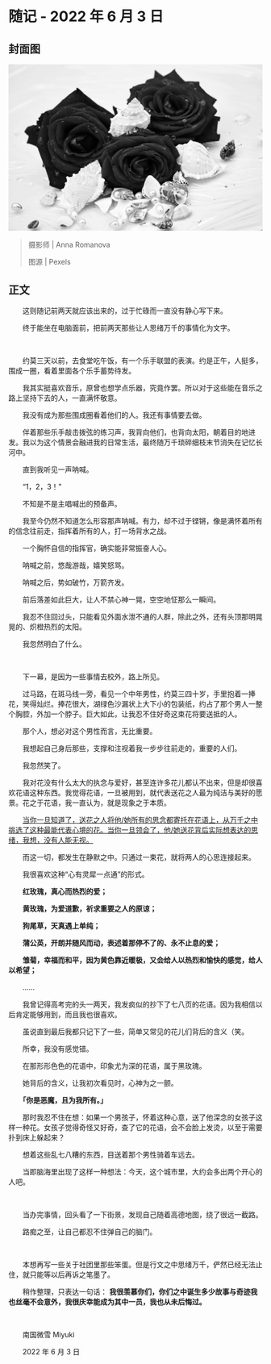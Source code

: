 # 随记 - 2022 年 6 月 3 日

## 封面图

![](https://raw.githubusercontent.com/TinySnow/GithubImageHosting/main/blog/articles/essays/pexels-anna-romanova-11170073.jpg)

> 摄影师 | Anna Romanova
>
> 图源 | Pexels

## 正文

　　这则随记前两天就应该出来的，过于忙碌而一直没有静心写下来。

　　终于能坐在电脑面前，把前两天那些让人思绪万千的事情化为文字。

<br>

　　约莫三天以前，去食堂吃午饭，有一个乐手联盟的表演。约是正午，人挺多，围成一圈，看着里面各个乐手蓄势待发。

　　我其实挺喜欢音乐，原曾也想学点乐器，究竟作罢。所以对于这些能在音乐之路上坚持下去的人，一直满怀敬意。

　　我没有成为那些围成圈看着他们的人。我还有事情要去做。

　　伴着那些乐手敲击拨弦的练习声，我背向他们，也背向太阳，朝着目的地进发。我以为这个情景会融进我的日常生活，最终随万千琐碎细枝末节消失在记忆长河中。

　　直到我听见一声呐喊。

　　“1，2，3！”

　　不知是不是主唱喊出的预备声。

　　我至今仍然不知道怎么形容那声呐喊。有力，却不过于铿锵，像是满怀着所有的信念往前走，指挥着所有的人，打一场背水之战。

　　一个胸怀自信的指挥官，确实能非常振奋人心。

　　呐喊之前，悠哉游哉，嬉笑怒骂。

　　呐喊之后，势如破竹，万箭齐发。

　　前后落差如此巨大，让人不禁心神一晃，空空地怔那么一瞬间。

　　我忍不住回过头，只能看见外面水泄不通的人群，除此之外，还有头顶那明晃晃的、炽橙热烈的太阳。

　　我忽然明白了什么。

<br>

　　下一幕，是因为一些事情去校外，路上所见。

　　过马路，在斑马线一旁，看见一个中年男性，约莫三四十岁，手里抱着一捧花，笑得灿烂。捧花很大，湖绿色沙漏状上大下小的包装纸，约占了那个男人一整个胸腔，外加一个脖子。巨大如此，让我忍不住好奇这束花将要送抵的人。

　　那个人，想必对这个男性而言，无比重要。

　　我想起自己身后那些，支撑和注视着我一步步往前走的，重要的人们。

　　我忽然笑了。

　　我对花没有什么太大的执念与爱好，甚至连许多花儿都认不出来，但是却很喜欢花语这种东西。我觉得花语，一旦被用到，就代表送花之人最为纯洁与美好的愿景。花之于花语，我一直认为，就是现象之于本质。

　　<u>当你一旦知道了，送花之人将他/她所有的思念都寄托在花语上，从万千之中挑选了这种最能代表心境的花。当你一旦领会了，他/她送花背后实际想表达的思绪，我想，没有人能无视。</u>

　　而这一切，都发生在静默之中。只通过一束花，就将两人的心思连接起来。

　　我很喜欢这种“心有灵犀一点通”的形式。

　　**红玫瑰，真心而热烈的爱；**

　　**黄玫瑰，为爱道歉，祈求重要之人的原谅；**

　　**狗尾草，天真遇上单纯；**

　　**蒲公英，开朗并随风而动，表述着那停不了的、永不止息的爱；**

　　**雏菊，幸福而和平，因为黄色靠近暖极，又会给人以热烈和愉快的感觉，给人以希望；**

　　……

　　我曾记得高考完的头一两天，我发疯似的抄下了七八页的花语。因为我相信以后肯定能够用到，而且我也很喜欢。

　　虽说直到最后我都只记下了一些，简单又常见的花儿们背后的含义（笑。

　　所幸，我没有感觉错。

　　在那形形色色的花语中，印象尤为深的花语，属于黑玫瑰。

　　她背后的含义，让我初次看见时，心神为之一颤。

　　**「你是恶魔，且为我所有。」**

　　那时我忍不住在想：如果一个男孩子，怀着这种心意，送了他深念的女孩子这样一种花。女孩子觉得奇怪又好奇，查了它的花语，会不会脸上发烫，以至于需要扑到床上躲起来？

　　想着这些乱七八糟的东西，目送着那个男性骑着车远去。

　　当即脑海里出现了这样一种想法：今天，这个城市里，大约会多出两个开心的人吧。

<br>

　　当办完事情，回头看了一下街景，发现自己随着高德地图，绕了很远一截路。

　　路痴之至，让自己都忍不住弹自己的脑门。

<br>

　　本想再写一些关于社团里那些笨蛋。但是行文之中思绪万千，俨然已经无法止住，就只能等以后再诉之笔墨了。

　　稍作整理，只表达一句话： **我很羡慕你们，你们之中诞生多少故事与奇迹我也丝毫不会意外，我很庆幸能成为其中一员，我也从未后悔过。**

<br>

　　南国微雪 Miyuki

　　2022 年 6 月 3 日